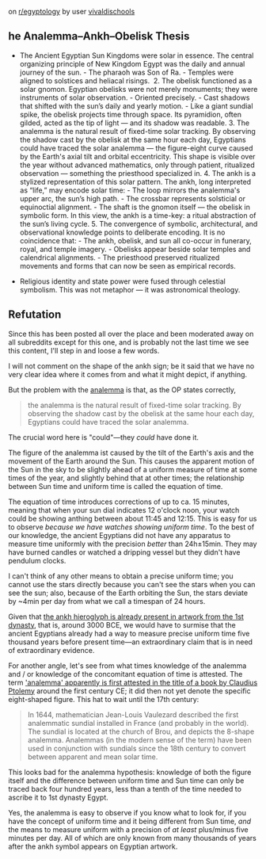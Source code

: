 
on [r/egyptology](https://www.reddit.com/r/egyptology/comments/1jx9l7s/the_analemmaankhobelisk_thesis/)
by user [vivaldischools](https://www.reddit.com/user/vivaldischools/)

## he Analemma–Ankh–Obelisk Thesis

* The Ancient Egyptian Sun Kingdoms were solar in essence. The central organizing principle of New Kingdom Egypt was the daily and annual journey of the sun. - The pharaoh was Son of Ra. - Temples were aligned to solstices and heliacal risings.  2. The obelisk functioned as a solar gnomon. Egyptian obelisks were not merely monuments; they were instruments of solar observation. - Oriented precisely. - Cast shadows that shifted with the sun’s daily and yearly motion. - Like a giant sundial spike, the obelisk projects time through space. Its pyramidion, often gilded, acted as the tip of light — and its shadow was readable. 3. The analemma is the natural result of fixed-time solar tracking. By observing the shadow cast by the obelisk at the same hour each day, Egyptians could have traced the solar analemma — the figure-eight curve caused by the Earth's axial tilt and orbital eccentricity. This shape is visible over the year without advanced mathematics, only through patient, ritualized observation — something the priesthood specialized in. 4. The ankh is a stylized representation of this solar pattern. The ankh, long interpreted as “life,” may encode solar time: - The loop mirrors the analemma's upper arc, the sun’s high path. - The crossbar represents solsticial or equinoctial alignment. - The shaft is the gnomon itself — the obelisk in symbolic form. In this view, the ankh is a time-key: a ritual abstraction of the sun’s living cycle. 5. The convergence of symbolic, architectural, and observational knowledge points to deliberate encoding. It is no coincidence that: - The ankh, obelisk, and sun all co-occur in funerary, royal, and temple imagery. - Obelisks appear beside solar temples and calendrical alignments. - The priesthood preserved ritualized movements and forms that can now be seen as empirical records.

* Religious identity and state power were fused through celestial symbolism. This was not metaphor — it was astronomical theology.



## Refutation


Since this has been posted all over the place and been moderated away on all subreddits except for this one, and is probably not the last time we see this content, I'll step in and loose a few words.

I will not comment on the shape of the ankh sign; be it said that we have no very clear idea where it comes from and what it might depict, if anything.

But the problem with the [analemma](https://en.wikipedia.org/wiki/Analemma) is that, as the OP states correctly,

> the analemma is the natural result of fixed-time solar tracking. By observing the shadow cast by the obelisk at the same hour each day, Egyptians could have traced the solar analemma.

The crucial word here is "could"—they *could* have done it.

The figure of the analemma ist caused by the tilt of the Earth's axis and the movement of the Earth around the Sun. This causes the apparent motion of the Sun in the sky to be slightly ahead of a uniform measure of time at some times of the year, and slightly behind that at other times; the relationship between Sun time and uniform time is called the equation of time.

The equation of time introduces corrections of up to ca. 15 minutes, meaning that when your sun dial indicates 12 o'clock noon, your watch could be showing anthing between about 11:45 and 12:15. This is easy for us to observe *because we have watches showing uniform time*. To the best of our knowledge, the ancient Egyptians did not have any apparatus to measure time uniformly with the precision *better* than 24h±15min. They may have burned candles or watched a dripping vessel but they didn't have pendulum clocks.

I can't think of any other means to obtain a precise uniform time; you cannot use the stars directly because you can't see the stars when you can see the sun; also, because of the Earth orbiting the Sun, the stars deviate by \~4min per day from what we call a timespan of 24 hours.

Given that [the ankh hieroglyph is already present in artwork from the 1st dynasty](https://en.wikipedia.org/wiki/Ankh#Origins), that is, around 3000 BCE, we would have to surmise that the ancient Egyptians already had a way to measure precise uniform time five thousand years before present time—an extraordinary claim that is in need of extraordinary evidence.

For another angle, let's see from what times knowledge of the analemma and / or knowledge of the concomitant equation of time is attested. The term ['analemma' apparently is first attested in the title of a book by Claudius Ptolemy](https://en.wikipedia.org/wiki/Analemma#History) around the first century CE; it did then not yet denote the specific eight-shaped figure. This hat to wait until the 17th century:

> In 1644, mathematician Jean-Louis Vaulezard described the first analemmatic sundial installed in France (and probably in the world). The sundial is located at the church of Brou, and depicts the 8-shape analemma. Analemmas (in the modern sense of the term) have been used in conjunction with sundials since the 18th century to convert between apparent and mean solar time.

This looks bad for the analemma hypothesis: knowledge of both the figure itself and the difference between uniform time and Sun time can only be traced back four hundred years, less than a tenth of the time needed to ascribe it to 1st dynasty Egypt.

Yes, the analemma is easy to observe if you know what to look for, if you have the concept of uniform time and it being different from Sun time, *and* the means to measure uniform with a precision of *at least* plus/minus five minutes per day. All of which are only known from many thousands of years after the ankh symbol appears on Egyptian artwork.


